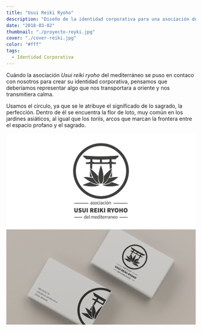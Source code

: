 ```yaml
---
title: "Usui Reiki Ryoho"
description: "Diseño de la identidad corporativa para una asociación de Reiki"
date: "2018-03-02"
thumbnail: "./proyecto-reyki.jpg"
cover: "./cover-reiki.jpg"
color: "#fff"
tags:
  - Identidad Corporativa
---
```


Cuándo la asociación _Usui reiki ryoho_ del mediterráneo se puso en contaco con nosotros para crear su identidad corporativa, pensamos que deberíamos representar algo que nos transportara a oriente y nos transmitiera calma.

Usamos el circulo, ya que se le atribuye el significado de lo sagrado, la perfección. Dentro de él se encuentra la flor de loto, muy común en los jardines asiáticos, al igual que los _toriis_, arcos que marcan la frontera entre el espacio profano y el sagrado.

<hidden>
<img src="reiki.png" />
</hidden>
<zoom-image src="reiki.png" zoomSrc='reiki.png' atl='Nombre'></zoom-image>

<hidden>
<img src="Img _2 _Usui Reiki.jpg" />
</hidden>
<zoom-image src="Img _2 _Usui Reiki.jpg" zoomSrc='reiki.png' atl='Nombre'></zoom-image>
